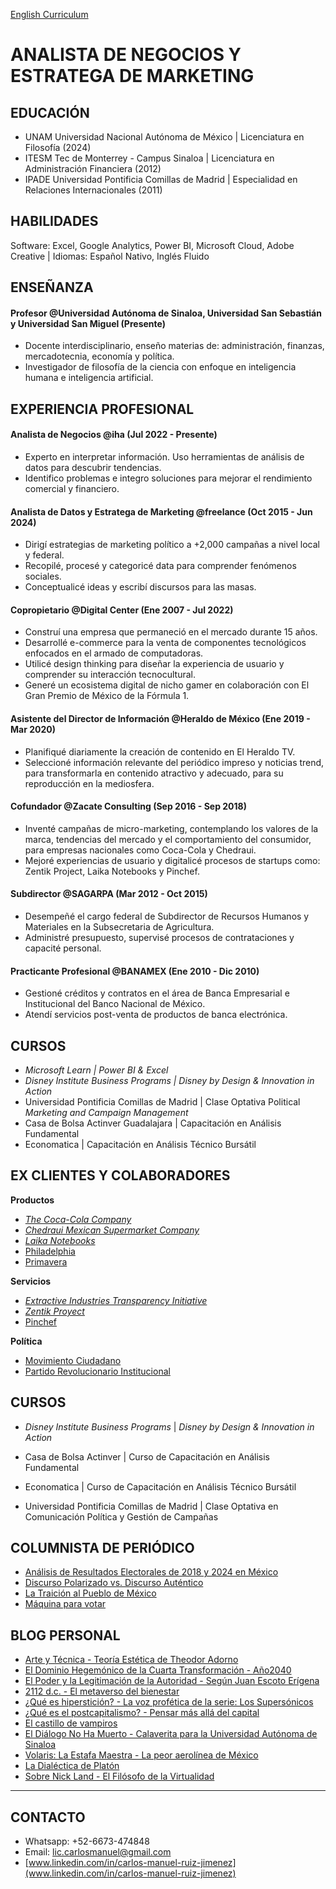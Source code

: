 [English Curriculum](./index.html)

# ANALISTA DE NEGOCIOS Y ESTRATEGA DE MARKETING

## EDUCACIÓN
- UNAM Universidad Nacional Autónoma de México 	 |    	Licenciatura en Filosofía 			    (2024)
- ITESM Tec de Monterrey - Campus Sinaloa            	 |	Licenciatura en Administración Financiera 	    (2012)
- IPADE Universidad Pontificia Comillas de Madrid     	 |      	Especialidad en Relaciones Internacionales 	    (2011)

## HABILIDADES
Software: Excel, Google Analytics, Power BI, Microsoft Cloud, Adobe Creative   |    Idiomas: Español Nativo,  Inglés Fluido

## ENSEÑANZA

#### Profesor @Universidad Autónoma de Sinaloa, Universidad San Sebastián y Universidad San Miguel	           (Presente) 
- Docente interdisciplinario, enseño materias de: administración, finanzas, mercadotecnia, economía y política.
- Investigador de filosofía de la ciencia con enfoque en inteligencia humana e inteligencia artificial.

## EXPERIENCIA PROFESIONAL

#### Analista de Negocios @iha					  				       (Jul 2022 - Presente)
- Experto en interpretar información. Uso herramientas de análisis de datos para descubrir tendencias.
- Identifico problemas e integro soluciones para mejorar el rendimiento comercial y financiero.

#### Analista de Datos y Estratega de Marketing @freelance	     	          		           	      (Oct 2015 - Jun 2024)
- Dirigí estrategias de marketing político a +2,000 campañas a nivel local y federal. 
- Recopilé, procesé y categoricé data para comprender fenómenos sociales. 
- Conceptualicé ideas y escribí discursos para las masas. 

#### Copropietario @Digital Center 					            		 	     	      (Ene 2007 - Jul 2022)
- Construí una empresa que permaneció en el mercado durante 15 años. 
- Desarrollé e-commerce para la venta de componentes tecnológicos enfocados en el armado de computadoras. 
- Utilicé design thinking para diseñar la experiencia de usuario y comprender su interacción tecnocultural.  
- Generé un ecosistema digital de nicho gamer en colaboración con El Gran Premio de México de la Fórmula 1.

#### Asistente del Director de Información @Heraldo de México 	   	             		    (Ene 2019 - Mar 2020)
- Planifiqué diariamente la creación de contenido en El Heraldo TV. 
- Seleccioné información relevante del periódico impreso y noticias trend, para transformarla en contenido atractivo y adecuado, para su reproducción en la mediosfera. 

#### Cofundador @Zacate Consulting 			          		             		    (Sep 2016 - Sep 2018)
- Inventé campañas de micro-marketing, contemplando los valores de la marca, tendencias del mercado y el comportamiento del consumidor, para empresas nacionales como Coca-Cola y Chedraui. 
- Mejoré experiencias de usuario y digitalicé procesos de startups como: Zentik Project, Laika Notebooks y Pinchef. 

#### Subdirector @SAGARPA    						                		     (Mar 2012 - Oct 2015)
- Desempeñé el cargo federal de Subdirector de Recursos Humanos y Materiales en la Subsecretaria de Agricultura.
- Administré presupuesto, supervisé procesos de contrataciones y capacité personal.

#### Practicante Profesional @BANAMEX				                	  		     (Ene 2010 - Dic 2010)
- Gestioné créditos y contratos en el área de Banca Empresarial e Institucional del Banco Nacional de México. 
- Atendí servicios post-venta de productos de banca electrónica.

## CURSOS

- _Microsoft Learn 					|	Power BI & Excel_
- _Disney Institute Business Programs 		| 	Disney by Design & Innovation in Action_
- Universidad Pontificia Comillas de Madrid		| 	Clase Optativa Political _Marketing and Campaign Management_
- Casa de Bolsa Actinver Guadalajara		| 	Capacitación en Análisis Fundamental
- Economatica 					| 	Capacitación en Análisis Técnico Bursátil

## EX CLIENTES Y COLABORADORES

**Productos**
-  [_The Coca-Cola Company_](https://www.coca-cola.com/mx/es)
-  [_Chedraui Mexican Supermarket Company_](https://www.chedraui.com.mx/)
-  [_Laika Notebooks_](https://www.instagram.com/laikanotebooks/)
-  [Philadelphia](https://www.instagram.com/philadelphiamx/?hl=en)
-  [Primavera](https://www.instagram.com/primavera.mx/)



**Servicios**
-  [_Extractive Industries Transparency Initiative_](https://eiti.org/)
-  [_Zentik Proyect_](https://www.instagram.com/zentikproject/)
-  [Pinchef](https://www.instagram.com/pinchefmx/)


**Política**
-  [Movimiento Ciudadano](https://movimientociudadano.mx/)
-  [Partido Revolucionario Institucional](https://pri.org.mx/ElPartidoDeMexico/)



## CURSOS

- _Disney Institute Business Programs_ | _Disney by Design & Innovation in Action_ 

- Casa de Bolsa Actinver | Curso de Capacitación en Análisis Fundamental

- Economatica | Curso de Capacitación en Análisis Técnico Bursátil
  
- Universidad Pontificia Comillas de Madrid | Clase Optativa en Comunicación Política y Gestión de Campañas 


## COLUMNISTA DE PERIÓDICO
- [Análisis de Resultados Electorales de 2018 y 2024 en México](https://politikmnte.com/2024/06/analisis-de-resultados-electorales-de-2018-y-2024-en-mexico/)
- [Discurso Polarizado vs. Discurso Auténtico](https://politikmnte.com/2024/04/discurso-polarizado-vs-discurso-autentico/)
- [La Traición al Pueblo de México](https://politikmnte.com/2024/04/la-traicion-al-pueblo-de-mexico/) 
- [Máquina para votar](https://politikmnte.com/2024/03/maquina-para-votar/) 

## BLOG PERSONAL

- [Arte y Técnica - Teoría Estética de Theodor Adorno](https://hipersticion.substack.com/p/arte-y-tecnica-adorno)
- [El Dominio Hegemónico de la Cuarta Transformación - Año2040](https://hipersticion.substack.com/p/el-dominio-hegemonico-de-la-cuarta)
- [El Poder y la Legitimación de la Autoridad - Según Juan Escoto Erígena](https://hipersticion.substack.com/p/el-poder-y-la-legitimacion-de-la)
- [2112 d.c. - El metaverso del bienestar](https://hipersticion.substack.com/p/2112-dc)
- [¿Qué es hiperstición? - La voz profética de la serie: Los Supersónicos](https://hipersticion.substack.com/p/que-es-hipersticion)
- [¿Qué es el postcapitalismo? - Pensar más allá del capital](https://hipersticion.substack.com/p/que-es-el-postcapitalismo)
- [El castillo de vampiros](https://hipersticion.substack.com/p/el-castillo-de-vampiros)
- [El Diálogo No Ha Muerto - Calaverita para la Universidad Autónoma de Sinaloa](https://hipersticion.substack.com/p/el-dialogo-no-ha-muerto)
- [Volaris: La Estafa Maestra - La peor aerolínea de México](https://hipersticion.substack.com/p/volaris-la-estafa-maestra)
- [La Dialéctica de Platón](https://hipersticion.substack.com/p/la-dialectica-de-platon)
- [Sobre Nick Land - El Filósofo de la Virtualidad](https://hipersticion.substack.com/p/sobrenickland)

***

## CONTACTO

- Whatsapp: +52-6673-474848
- Email: lic.carlosmanuel@gmail.com
- [www.linkedin.com/in/carlos-manuel-ruiz-jimenez](www.linkedin.com/in/carlos-manuel-ruiz-jimenez)
